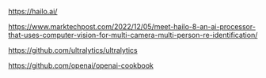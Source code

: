 
https://hailo.ai/

https://www.marktechpost.com/2022/12/05/meet-hailo-8-an-ai-processor-that-uses-computer-vision-for-multi-camera-multi-person-re-identification/

https://github.com/ultralytics/ultralytics

https://github.com/openai/openai-cookbook

